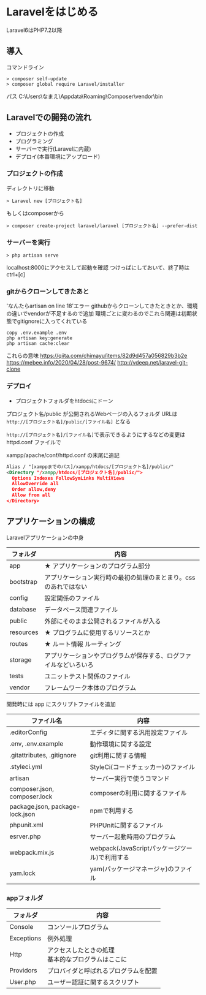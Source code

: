 # Laravelをはじめる

Laravel6はPHP7.2以降

## 導入
コマンドライン

```
> composer self-update
> composer global require Laravel/installer
```

パス C:\Users\なまえ\Appdata\Roaming\Composer\vendor\bin

## Laravelでの開発の流れ

* プロジェクトの作成
* プログラミング
* サーバーで実行(Laravelに内蔵)
* デプロイ(本番環境にアップロード)

### プロジェクトの作成
ディレクトリに移動
```
> Laravel new [プロジェクト名]
```

もしくはcomposerから
```
> composer create-project laravel/laravel [プロジェクト名] --prefer-dist
```

### サーバーを実行
```
> php artisan serve
```
localhost:8000にアクセスして起動を確認
つけっぱにしておいて、終了時はctrl+[c]

### gitからクローンしてきたあと
'なんたらartisan on line 18'エラー
githubからクローンしてきたときとか、環境の違いでvendorが不足するので追加
環境ごとに変わるのでこれら関連は初期状態でgitignoreに入ってくれている

```
copy .env.example .env
php artisan key:generate
php artisan cache:clear
```

これらの意味
https://qiita.com/chimayu/items/82d9d457a056829b3b2e
https://mebee.info/2020/04/28/post-9674/
http://vdeep.net/laravel-git-clone

### デプロイ
* プロジェクトフォルダをhtdocsにドーン

プロジェクト名/public が公開されるWebページの入るフォルダ
URLは `http://[プロジェクト名]/public/[ファイル名]` となる

`http://[プロジェクト名]/[ファイル名]`で表示できるようにするなどの変更は httpd.conf ファイルで

xampp/apache/conf/httpd.conf の末尾に追記

```xml
Alias / "[xamppまでのパス]/xampp/htdocs/[プロジェクト名]/public/"
<Directory "/xampp/htdocs/[プロジェクト名]/public/">
  Options Indexes FollowSymLinks MultiViews
  AllowOverride all
  Order allow,deny
  Allow from all
</Directory>
```

## アプリケーションの構成
Laravelアプリケーションの中身

| フォルダ  | 内容                                                             |
| --------- | ---------------------------------------------------------------- |
| app       | ★ アプリケーションのプログラム部分                               |
| bootstrap | アプリケーション実行時の最初の処理のまとまり。cssのあれではない  |
| config    | 設定関係のファイル                                               |
| database  | データベース関連ファイル                                         |
| public    | 外部にそのまま公開されるファイルが入る                           |
| resources | ★ プログラムに使用するリソースとか                               |
| routes    | ★ ルート情報 ルーティング                                        |
| storage   | アプリケーションやプログラムが保存する、ログファイルなどいろいろ |
| tests     | ユニットテスト関係のファイル                                     |
| vendor    | フレームワーク本体のプログラム                                   |

開発時には app にスクリプトファイルを追加

| ファイル名                      | 内容                                          |
| ------------------------------- | --------------------------------------------- |
| .editorConfig                   | エディタに関する汎用設定ファイル              |
| .env, .env.example              | 動作環境に関する設定                          |
| .gitattributes, .gitignore      | git利用に関する情報                           |
| .styleci.yml                    | StyleCi(コードチェッカー)のファイル           |
| artisan                         | サーバー実行で使うコマンド                    |
| composer.json, composer.lock    | composerの利用に関するファイル                |
| package.json, package-lock.json | npmで利用する                                 |
| phpunit.xml                     | PHPUnitに関するファイル                       |
| esrver.php                      | サーバー起動時用のプログラム                  |
| webpack.mix.js                  | webpack(JavaScriptパッケージツール)で利用する |
| yam.lock                        | yam(パッケージマネージャ)のファイル           |

### appフォルダ

| フォルダ   | 内容                                                 |
| ---------- | ---------------------------------------------------- |
| Console    | コンソールプログラム                                 |
| Exceptions | 例外処理                                             |
| Http       | アクセスしたときの処理<br>基本的なプログラムはここに |
| Providors  | プロバイダと呼ばれるプログラムを配置                 |
| User.php   | ユーザー認証に関するスクリプト                       |